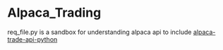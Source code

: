 # Alpaca_Trading

req_file.py is a sandbox for understanding alpaca api to include [alpaca-trade-api-python](https://github.com/alpacahq/alpaca-trade-api-python/)
